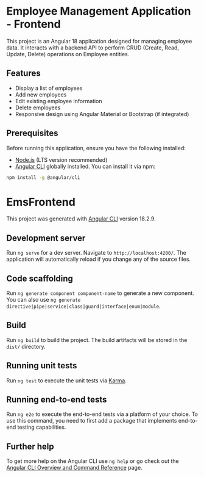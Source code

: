 # Employee Management Application - Frontend

This project is an Angular 18 application designed for managing employee data. It interacts with a backend API to perform CRUD (Create, Read, Update, Delete) operations on Employee entities.

## Features

- Display a list of employees
- Add new employees
- Edit existing employee information
- Delete employees
- Responsive design using Angular Material or Bootstrap (if integrated)

## Prerequisites

Before running this application, ensure you have the following installed:

- [Node.js](https://nodejs.org/) (LTS version recommended)
- [Angular CLI](https://angular.io/cli) globally installed. You can install it via npm:

```bash
npm install -g @angular/cli
```

# EmsFrontend

This project was generated with [Angular CLI](https://github.com/angular/angular-cli) version 18.2.9.

## Development server

Run `ng serve` for a dev server. Navigate to `http://localhost:4200/`. The application will automatically reload if you change any of the source files.

## Code scaffolding

Run `ng generate component component-name` to generate a new component. You can also use `ng generate directive|pipe|service|class|guard|interface|enum|module`.

## Build

Run `ng build` to build the project. The build artifacts will be stored in the `dist/` directory.

## Running unit tests

Run `ng test` to execute the unit tests via [Karma](https://karma-runner.github.io).

## Running end-to-end tests

Run `ng e2e` to execute the end-to-end tests via a platform of your choice. To use this command, you need to first add a package that implements end-to-end testing capabilities.

## Further help

To get more help on the Angular CLI use `ng help` or go check out the [Angular CLI Overview and Command Reference](https://angular.dev/tools/cli) page.
